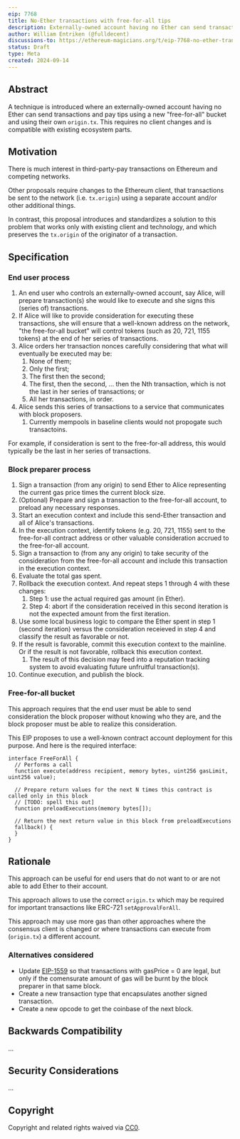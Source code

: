 ```yaml
---
eip: 7768
title: No-Ether transactions with free-for-all tips
description: Externally-owned account having no Ether can send transactions and pay tips using a new "free-for-all" bucket
author: William Entriken (@fulldecent)
discussions-to: https://ethereum-magicians.org/t/eip-7768-no-ether-transactions-with-free-for-all-tips/21108
status: Draft
type: Meta
created: 2024-09-14
---
```


## Abstract

A technique is introduced where an externally-owned account having no Ether can send transactions and pay tips using a new "free-for-all" bucket and using their own `origin.tx`. This requires no client changes and is compatible with existing ecosystem parts.

## Motivation

There is much interest in third-party-pay transactions on Ethereum and competing networks.

Other proposals require changes to the Ethereum client, that transactions be sent to the network (i.e. `tx.origin`) using a separate account and/or other additional things.

In contrast, this proposal introduces and standardizes a solution to this problem that works only with existing client and technology, and which preserves the `tx.origin` of the originator of a transaction.

## Specification

### End user process

1. An end user who controls an externally-owned account, say Alice, will prepare transaction(s) she would like to execute and she signs this (series of) transactions.
2. If Alice will like to provide consideration for executing these transactions, she will ensure that a well-known address on the network, "the free-for-all bucket" will control tokens (such as 20, 721, 1155 tokens) at the end of her series of transactions.
3. Alice orders her transaction nonces carefully considering that what will eventually be executed may be:
   1. None of them;
   2. Only the first;
   3. The first then the second;
   4. The first, then the second, ... then the Nth transaction, which is not the last in her series of transactions; or
   5. All her transactions, in order.
4. Alice sends this series of transactions to a service that communicates with block proposers.
   1. Currently mempools in baseline clients would not propogate such transactoins.

For example, if consideration is sent to the free-for-all address, this would typically be the last in her series of transactions.

### Block preparer process

1. Sign a transaction (from any origin) to send Ether to Alice representing the current gas price times the current block size.
2. (Optional) Prepare and sign a transaction to the free-for-all account, to preload any necessary responses.
3. Start an execution context and include this send-Ether transaction and all of Alice's transactions.
4. In the execution context, identify tokens (e.g. 20, 721, 1155) sent to the free-for-all contract address or other valuable consideration accrued to the free-for-all account.
5. Sign a transaction to (from any any origin) to take security of the consideration from the free-for-all account and include this transaction in the execution context.
6. Evaluate the total gas spent.
7. Rollback the execution context. And repeat steps 1 through 4 with these changes:
   1. Step 1: use the actual required gas amount (in Ether).
   2. Step 4: abort if the consideration received in this second iteration is not the expected amount from the first iteration.
8. Use some local business logic to compare the Ether spent in step 1 (second iteration) versus the consideration receieved in step 4 and classify the result as favorable or not.
9. If the result is favorable, commit this execution context to the mainline. Or if the result is not favorable, rollback this execution context.
   1. The result of this decision may feed into a reputation tracking system to avoid evaluating future unfruitful transaction(s).
10. Continue execution, and publish the block.

### Free-for-all bucket

This approach requires that the end user must be able to send consideration the block proposer without knowing who they are, and the block proposer must be able to realize this consideration.

This EIP proposes to use a well-known contract account deployment for this purpose. And here is the required interface:

```solidity
interface FreeForAll {
  // Performs a call
  function execute(address recipient, memory bytes, uint256 gasLimit, uint256 value);

  // Prepare return values for the next N times this contract is called only in this block
  // [TODO: spell this out]
  function preloadExecutions(memory bytes[]);
  
  // Return the next return value in this block from preloadExecutions
  fallback() {
  }
}
```

## Rationale

This approach can be useful for end users that do not want to or are not able to add Ether to their account.

This approach allows to use the correct `origin.tx` which may be required for important transactions like ERC-721 `setApprovalForAll`. 

This approach may use more gas than other approaches where the consensus client is changed or where transactions can execute from (`origin.tx`) a different account.

### Alternatives considered

* Update [EIP-1559](./eip-1559) so that transactions with gasPrice = 0 are legal, but only if the comensurate amount of gas will be burnt by the block preparer in that same block.
* Create a new transaction type that encapsulates another signed transaction.
* Create a new opcode to get the coinbase of the next block.

##  Backwards Compatibility

... <!-- TODO -->

##  Security Considerations

... <!-- TODO -->

## Copyright

Copyright and related rights waived via [CC0](../LICENSE.md).
